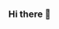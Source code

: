 ### Hi there 👋

<!--
**s555352/s555352** is a ✨ _special_ ✨ repository because its `README.md` (this file) appears on your GitHub profile.

Here are some ideas to get you started:

- 🔭 I’m currently working at Northwest Missouri State University
- 🌱 I’m currently learning Computer Science
- 👯 I’m looking to collaborate on Tableau 
- 🤔 I’m looking for help with coding
- 💬 Ask me about Databases
- 📫 How to reach me on phone
- 😄 Pronouns: Nancy
- ⚡ Fun fact: Always chilling
